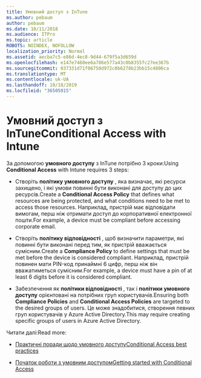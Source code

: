 ```yaml
---
title: Умовний доступ з InTune
ms.author: pebaum
author: pebaum
ms.date: 10/11/2018
ms.audience: ITPro
ms.topic: article
ROBOTS: NOINDEX, NOFOLLOW
localization_priority: Normal
ms.assetid: aecba7c5-e86d-4ec8-9d44-679f5a3d659d
ms.openlocfilehash: e147e7460ee6a786e577a43c0b8355fc27ee367b
ms.sourcegitcommit: 037331d71f06750d972c0b6278b23bb15c4806ca
ms.translationtype: MT
ms.contentlocale: uk-UA
ms.lasthandoff: 10/18/2019
ms.locfileid: "36505015"
---
```

# <a name="conditional-access-with-intune"></a><span data-ttu-id="1b8db-102">Умовний доступ з InTune</span><span class="sxs-lookup"><span data-stu-id="1b8db-102">Conditional Access with Intune</span></span>

<span data-ttu-id="1b8db-103">За допомогою **умовного доступу** з InTune потрібно 3 кроки:</span><span class="sxs-lookup"><span data-stu-id="1b8db-103">Using **Conditional Access** with Intune requires 3 steps:</span></span> 
  
- <span data-ttu-id="1b8db-104">Створіть **політику умовного доступу** , яка визначає, які ресурси захищено, і які умови повинні бути виконані для доступу до цих ресурсів.</span><span class="sxs-lookup"><span data-stu-id="1b8db-104">Create a **Conditional Access Policy** that defines what resources are being protected, and what conditions need to be met to access those resources.</span></span> <span data-ttu-id="1b8db-105">Наприклад, пристрій має відповідати вимогам, перш ніж отримати доступ до корпоративної електронної пошти.</span><span class="sxs-lookup"><span data-stu-id="1b8db-105">For example, a device must be compliant before accessing corporate email.</span></span> 
    
- <span data-ttu-id="1b8db-106">Створіть **політику відповідності** , щоб визначити параметри, які повинні бути виконані перед тим, як пристрій вважається сумісним.</span><span class="sxs-lookup"><span data-stu-id="1b8db-106">Create a **Compliance Policy** to define settings that must be met before the device is considered compliant.</span></span> <span data-ttu-id="1b8db-107">Наприклад, пристрій повинен мати PIN-код принаймні 6 цифр, перш ніж він вважатиметься сумісним.</span><span class="sxs-lookup"><span data-stu-id="1b8db-107">For example, a device must have a pin of at least 6 digits before it is considered compliant.</span></span> 
    
- <span data-ttu-id="1b8db-108">Забезпечення як **політики відповідності** , так і **політики умовного доступу** орієнтовані на потрібних груп користувачів.</span><span class="sxs-lookup"><span data-stu-id="1b8db-108">Ensuring both **Compliance Policies** and **Conditional Access Policies** are targeted to the desired groups of users.</span></span> <span data-ttu-id="1b8db-109">Це може знадобитися, створення певних груп користувачів у Azure Active Directory.</span><span class="sxs-lookup"><span data-stu-id="1b8db-109">This may require creating specific groups of users in Azure Active Directory.</span></span> 
    
<span data-ttu-id="1b8db-110">Читати далі:</span><span class="sxs-lookup"><span data-stu-id="1b8db-110">Read more:</span></span>
  
- [<span data-ttu-id="1b8db-111">Практичні поради щодо умовного доступу</span><span class="sxs-lookup"><span data-stu-id="1b8db-111">Conditional Access best practices</span></span>](https://docs.microsoft.com/azure/active-directory/conditional-access/best-practices)
    
- [<span data-ttu-id="1b8db-112">Початок роботи з умовним доступом</span><span class="sxs-lookup"><span data-stu-id="1b8db-112">Getting started with Conditional Access </span></span>](https://docs.microsoft.com/azure/active-directory/active-directory-conditional-access-azure-portal-get-started)
    

